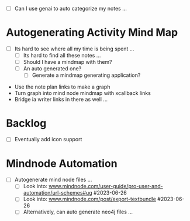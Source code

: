 
- [ ] Can I use genai to auto categorize my notes ...

# Autogenerating Activity Mind Map

- [ ] Its hard to see where all my time is being spent ...
	- [ ] Its hard to find all these notes ...
	- [ ] Should I have a mindmap with them?
	- [ ] An auto generated one?
		- [ ] Generate a mindmap generating application?

* Use the note plan links to make a graph 
* Turn graph into mind node mindmap with xcallback links 
* Bridge ia writer links in there as well ...

# Backlog
- [ ] Eventually add icon support


# Mindnode Automation
- [ ] Autogenerate mind node files ...
	* [ ] Look into: www.mindnode.com/user-guide/pro-user-and-automation/url-schemes#ug  #2023-06-26
	* [ ] Look into: www.mindnode.com/post/export-textbundle  #2023-06-26
	* [ ] Alternatively, can auto generate neo4j files ...